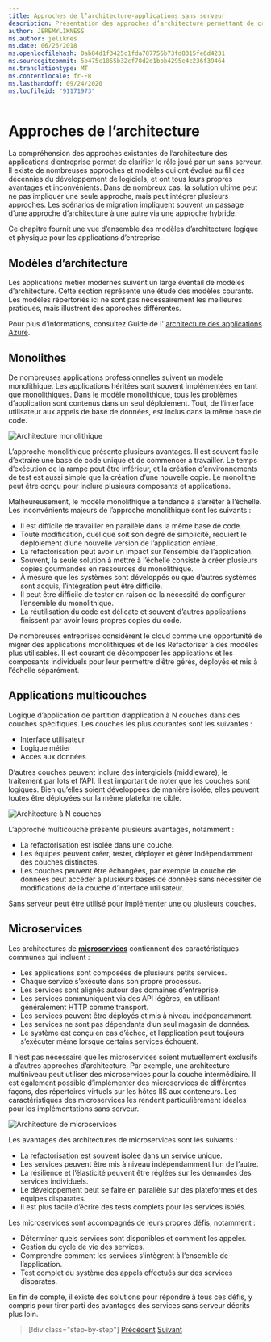 ```yaml
---
title: Approches de l’architecture-applications sans serveur
description: Présentation des approches d’architecture permettant de créer des applications d’entreprise basées sur le Cloud, des architectures multicouches à des serveurs sans serveur.
author: JEREMYLIKNESS
ms.author: jeliknes
ms.date: 06/26/2018
ms.openlocfilehash: 0ab84d1f3425c1fda787756b73fd8315fe6d4231
ms.sourcegitcommit: 5b475c1855b32cf78d2d1bbb4295e4c236f39464
ms.translationtype: MT
ms.contentlocale: fr-FR
ms.lasthandoff: 09/24/2020
ms.locfileid: "91171973"
---
```

# <a name="architecture-approaches"></a>Approches de l’architecture

La compréhension des approches existantes de l’architecture des applications d’entreprise permet de clarifier le rôle joué par un sans serveur. Il existe de nombreuses approches et modèles qui ont évolué au fil des décennies du développement de logiciels, et ont tous leurs propres avantages et inconvénients. Dans de nombreux cas, la solution ultime peut ne pas impliquer une seule approche, mais peut intégrer plusieurs approches. Les scénarios de migration impliquent souvent un passage d’une approche d’architecture à une autre via une approche hybride.

Ce chapitre fournit une vue d’ensemble des modèles d’architecture logique et physique pour les applications d’entreprise.

## <a name="architecture-patterns"></a>Modèles d’architecture

Les applications métier modernes suivent un large éventail de modèles d’architecture. Cette section représente une étude des modèles courants. Les modèles répertoriés ici ne sont pas nécessairement les meilleures pratiques, mais illustrent des approches différentes.

Pour plus d’informations, consultez Guide de l' [architecture des applications Azure](/azure/architecture/guide/).

## <a name="monoliths"></a>Monolithes

De nombreuses applications professionnelles suivent un modèle monolithique. Les applications héritées sont souvent implémentées en tant que monolithiques. Dans le modèle monolithique, tous les problèmes d’application sont contenus dans un seul déploiement. Tout, de l’interface utilisateur aux appels de base de données, est inclus dans la même base de code.

![Architecture monolithique](./media/monolith-architecture.png)

L’approche monolithique présente plusieurs avantages. Il est souvent facile d’extraire une base de code unique et de commencer à travailler. Le temps d’exécution de la rampe peut être inférieur, et la création d’environnements de test est aussi simple que la création d’une nouvelle copie. Le monolithe peut être conçu pour inclure plusieurs composants et applications.

Malheureusement, le modèle monolithique a tendance à s’arrêter à l’échelle. Les inconvénients majeurs de l’approche monolithique sont les suivants :

- Il est difficile de travailler en parallèle dans la même base de code.
- Toute modification, quel que soit son degré de simplicité, requiert le déploiement d’une nouvelle version de l’application entière.
- La refactorisation peut avoir un impact sur l’ensemble de l’application.
- Souvent, la seule solution à mettre à l’échelle consiste à créer plusieurs copies gourmandes en ressources du monolithique.
- À mesure que les systèmes sont développés ou que d’autres systèmes sont acquis, l’intégration peut être difficile.
- Il peut être difficile de tester en raison de la nécessité de configurer l’ensemble du monolithique.
- La réutilisation du code est délicate et souvent d’autres applications finissent par avoir leurs propres copies du code.

De nombreuses entreprises considèrent le cloud comme une opportunité de migrer des applications monolithiques et de les Refactoriser à des modèles plus utilisables. Il est courant de décomposer les applications et les composants individuels pour leur permettre d’être gérés, déployés et mis à l’échelle séparément.

## <a name="n-layer-applications"></a>Applications multicouches

Logique d’application de partition d’application à N couches dans des couches spécifiques. Les couches les plus courantes sont les suivantes :

- Interface utilisateur
- Logique métier
- Accès aux données

D’autres couches peuvent inclure des intergiciels (middleware), le traitement par lots et l’API. Il est important de noter que les couches sont logiques. Bien qu’elles soient développées de manière isolée, elles peuvent toutes être déployées sur la même plateforme cible.

![Architecture à N couches](./media/n-layer-architecture.png)

L’approche multicouche présente plusieurs avantages, notamment :

- La refactorisation est isolée dans une couche.
- Les équipes peuvent créer, tester, déployer et gérer indépendamment des couches distinctes.
- Les couches peuvent être échangées, par exemple la couche de données peut accéder à plusieurs bases de données sans nécessiter de modifications de la couche d’interface utilisateur.

Sans serveur peut être utilisé pour implémenter une ou plusieurs couches.

## <a name="microservices"></a>Microservices

Les architectures de **[microservices](/azure/architecture/guide/architecture-styles/microservices)** contiennent des caractéristiques communes qui incluent :

- Les applications sont composées de plusieurs petits services.
- Chaque service s’exécute dans son propre processus.
- Les services sont alignés autour des domaines d’entreprise.
- Les services communiquent via des API légères, en utilisant généralement HTTP comme transport.
- Les services peuvent être déployés et mis à niveau indépendamment.
- Les services ne sont pas dépendants d’un seul magasin de données.
- Le système est conçu en cas d’échec, et l’application peut toujours s’exécuter même lorsque certains services échouent.

Il n’est pas nécessaire que les microservices soient mutuellement exclusifs à d’autres approches d’architecture. Par exemple, une architecture multiniveau peut utiliser des microservices pour la couche intermédiaire. Il est également possible d’implémenter des microservices de différentes façons, des répertoires virtuels sur les hôtes IIS aux conteneurs. Les caractéristiques des microservices les rendent particulièrement idéales pour les implémentations sans serveur.

![Architecture de microservices](./media/microservices-architecture.png)

Les avantages des architectures de microservices sont les suivants :

- La refactorisation est souvent isolée dans un service unique.
- Les services peuvent être mis à niveau indépendamment l’un de l’autre.
- La résilience et l’élasticité peuvent être réglées sur les demandes des services individuels.
- Le développement peut se faire en parallèle sur des plateformes et des équipes disparates.
- Il est plus facile d’écrire des tests complets pour les services isolés.

Les microservices sont accompagnés de leurs propres défis, notamment :

- Déterminer quels services sont disponibles et comment les appeler.
- Gestion du cycle de vie des services.
- Comprendre comment les services s’intègrent à l’ensemble de l’application.
- Test complet du système des appels effectués sur des services disparates.

En fin de compte, il existe des solutions pour répondre à tous ces défis, y compris pour tirer parti des avantages des services sans serveur décrits plus loin.

>[!div class="step-by-step"]
>[Précédent](index.md) 
> [Suivant](architecture-deployment-approaches.md)
